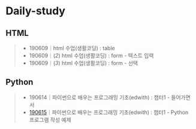 # Daily-study  

## HTML  
> - 190609｜html 수업(생활코딩) : table  
> - 190609｜(*2*) html 수업(생활코딩) : form - 텍스트 입력
> - 190609｜(*3*) html 수업(생활코딩) : form - 선택

## Python
> - 190614｜파이썬으로 배우는 프로그래밍 기초(edwith) : 챕터1 - 들어가면서
> - [190615](190615.md)｜파이썬으로 배우는 프로그래밍 기초(edwith) : 챕터1 - Python 프로그램 작성 예제
